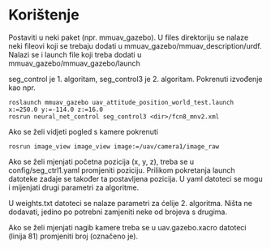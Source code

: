 # Korištenje

Postaviti u neki paket (npr. mmuav_gazebo). U files direktoriju se nalaze neki fileovi koji se trebaju dodati u mmuav\_gazebo/mmuav\_description/urdf. Nalazi se i launch file koji treba dodati u mmuav\_gazebo/mmuav\_gazebo/launch

seg\_control je 1. algoritam, seg\_control3 je 2. algoritam. Pokrenuti izvođenje kao npr.

```
roslaunch mmuav_gazebo uav_attitude_position_world_test.launch x:=250.0 y:=-114.0 z:=16.0
rosrun neural_net_control seg_control3 <dir>/fcn8_mnv2.xml
```
Ako se želi vidjeti pogled s kamere pokrenuti
```
rosrun image_view image_view image:=/uav/camera1/image_raw
```

Ako se želi mjenjati početna pozicija (x, y, z), treba se u config/seg_ctrl1.yaml promjeniti poziciju. Prilikom pokretanja launch datoteke zadaje se također ta postavljena pozicija. U yaml datoteci se mogu i mijenjati drugi parametri za algoritme.

U weights.txt datoteci se nalaze parametri za ćelije 2. algoritma. Ništa ne dodavati, jedino po potrebni zamjeniti neke od brojeva s drugima.

Ako se želi mjenjati nagib kamere treba se u uav.gazebo.xacro datoteci (linija 81) promjeniti broj (označeno je).
